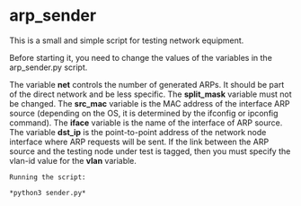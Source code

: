 # arp_sender

This is a small and simple script for testing network equipment.

Before starting it, you need to change the values of the variables in the arp_sender.py script.

The variable **net** controls the number of generated ARPs. It should be part of the direct network and be less specific. 
The **split_mask** variable must not be changed.
The **src_mac** variable is the MAC address of the interface ARP source (depending on the OS, it is determined by the ifconfig or ipconfig command).
The **iface** variable is the name of the interface of ARP source.
The variable **dst_ip** is the point-to-point address of the network node interface where ARP requests will be sent.
If the link between the ARP source and the testing node under test is tagged, then you must specify the vlan-id value for the **vlan** variable.
```
Running the script:

*python3 sender.py*

